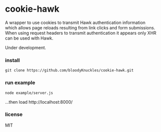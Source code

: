 # cookie-hawk

A wrapper to use cookies to transmit Hawk authentication information which allows 
page reloads resulting from link clicks and form submissions. When using request 
headers to transmit authentication it appears only XHR can be used with Hawk.

Under development.

### install
```
git clone https://github.com/bloodyKnuckles/cookie-hawk.git
```

### run example
```
node example/server.js
```
...then load http://localhost:8000/

### license

MIT
